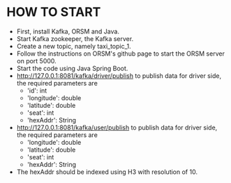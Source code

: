 # HOW TO START
- First, install Kafka, ORSM and Java.
- Start Kafka zookeeper, the Kafka server.
- Create a new topic, namely taxi_topic_1.
- Follow the instructions on ORSM's github page to start the ORSM server on port 5000.
- Start the code using Java Spring Boot.
- http://127.0.0.1:8081/kafka/driver/publish to publish data for driver side, the required parameters are  
  * 'id': int
  * 'longitude': double
  * 'latitude': double
  * 'seat': int
  * 'hexAddr': String
- http://127.0.0.1:8081/kafka/user/publish to publish data for driver side, the required parameters are
    * 'longitude': double
    * 'latitude': double
    * 'seat': int
    * 'hexAddr': String
- The hexAddr should be indexed using H3 with resolution of 10.    